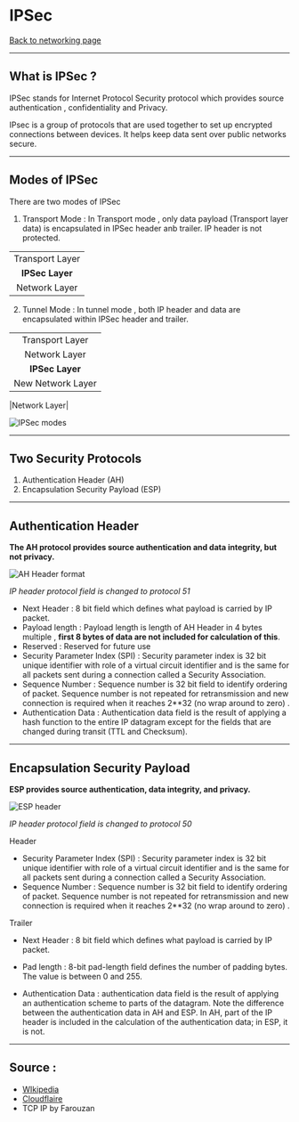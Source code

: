 # IPSec
[Back to networking page](../index.md)

---

## What is IPSec ?
IPSec stands for Internet Protocol Security protocol which provides source authentication , confidentiality and Privacy.

IPsec is a group of protocols that are used together to set up encrypted connections between devices. It helps keep data sent over public networks secure.

---

## Modes of IPSec

There are two modes of IPSec

1. Transport Mode :
In Transport mode , only data payload (Transport layer data) is encapsulated in IPSec header anb trailer. IP header is not protected. 

||
|:--:|
|Transport Layer|
|**IPSec Layer**|
|Network Layer|

2. Tunnel Mode :
In tunnel mode , both IP header and data are encapsulated within IPSec header and trailer. 

||
|:--:|
|Transport Layer|
|Network Layer|
|**IPSec Layer**|
|New Network Layer|

|Network Layer|

![IPSec modes](https://www.researchgate.net/profile/Nikos-Mastorakis/publication/241773831/figure/fig2/AS:411264229625856@1475064441019/Tunnel-vs-Transport-Mode-IPSec.png)

---

## Two Security Protocols

1. Authentication Header (AH)
2. Encapsulation Security Payload (ESP)

---

## Authentication Header

**The AH protocol provides source authentication and data integrity, but not privacy.**

![AH Header format](https://www.researchgate.net/profile/Riaz-Khan-19/publication/297336095/figure/fig1/AS:558684921135104@1510212273046/Authentication-Header-Format.png)

*IP header protocol field is changed to protocol 51*

- Next Header : 8 bit field which defines what payload is carried by IP packet.
- Payload length : Payload length is length of AH Header in 4 bytes multiple , **first 8 bytes of data are not included for calculation of this**.
- Reserved : Reserved for future use
- Security Parameter Index (SPI) : Security parameter index is 32 bit unique identifier with role of a virtual circuit identifier and is the same for all packets sent during a connection called a Security Association.
- Sequence Number : Sequence number is 32 bit field to identify ordering of packet. Sequence number is not repeated for retransmission and new connection is required when it reaches 2\*\*32 (no wrap around to zero) .
- Authentication Data : Authentication data field is the result of applying a hash function to the entire IP datagram except for the fields that are changed during transit (TTL and Checksum).


---

## Encapsulation Security Payload

**ESP provides source authentication, data integrity, and privacy.**

![ESP header](https://www.researchgate.net/profile/Nor-Effendy-Othman/publication/266477318/figure/fig6/AS:392207388430356@1470520936898/Encapsulated-Security-Payload-ESP-protocol-in-transport-mode.png)

*IP header protocol field is changed to protocol 50*

Header
- Security Parameter Index (SPI) : Security parameter index is 32 bit unique identifier with role of a virtual circuit identifier and is the same for all packets sent during a connection called a Security Association.
- Sequence Number : Sequence number is 32 bit field to identify ordering of packet. Sequence number is not repeated for retransmission and new connection is required when it reaches 2\*\*32 (no wrap around to zero) .

Trailer
- Next Header : 8 bit field which defines what payload is carried by IP packet.
- Pad length : 8-bit pad-length field defines the number of padding bytes. The value is between 0 and 255.

- Authentication Data : authentication data field is the result of applying an authentication scheme to parts of the datagram. Note the difference between the authentication data in AH and ESP. In AH, part of the IP header is included in the calculation of the authentication data; in ESP, it is not.

---

## Source :
- [WIkipedia](https://en.wikipedia.org/wiki/IPsec)
- [Cloudflaire](https://www.cloudflare.com/en-in/learning/network-layer/what-is-ipsec/)
- TCP IP by Farouzan
